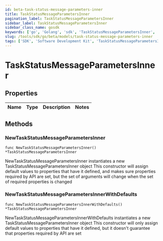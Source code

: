 ```yaml
---
id: beta-task-status-message-parameters-inner
title: TaskStatusMessageParametersInner
pagination_label: TaskStatusMessageParametersInner
sidebar_label: TaskStatusMessageParametersInner
sidebar_class_name: gosdk
keywords: ['go', 'Golang', 'sdk', 'TaskStatusMessageParametersInner', 'BetaTaskStatusMessageParametersInner'] 
slug: /tools/sdk/go/beta/models/task-status-message-parameters-inner
tags: ['SDK', 'Software Development Kit', 'TaskStatusMessageParametersInner', 'BetaTaskStatusMessageParametersInner']
---
```


# TaskStatusMessageParametersInner

## Properties

Name | Type | Description | Notes
------------ | ------------- | ------------- | -------------

## Methods

### NewTaskStatusMessageParametersInner

`func NewTaskStatusMessageParametersInner() *TaskStatusMessageParametersInner`

NewTaskStatusMessageParametersInner instantiates a new TaskStatusMessageParametersInner object
This constructor will assign default values to properties that have it defined,
and makes sure properties required by API are set, but the set of arguments
will change when the set of required properties is changed

### NewTaskStatusMessageParametersInnerWithDefaults

`func NewTaskStatusMessageParametersInnerWithDefaults() *TaskStatusMessageParametersInner`

NewTaskStatusMessageParametersInnerWithDefaults instantiates a new TaskStatusMessageParametersInner object
This constructor will only assign default values to properties that have it defined,
but it doesn't guarantee that properties required by API are set


